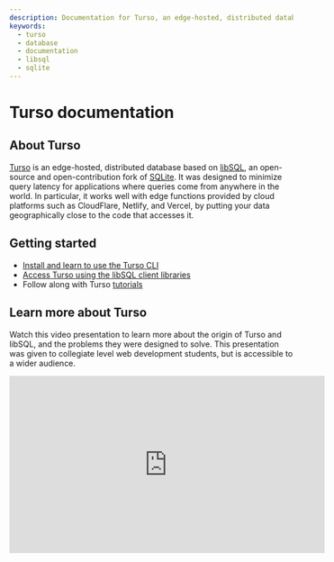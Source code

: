 ```yaml
---
description: Documentation for Turso, an edge-hosted, distributed database based on libSQL, an open-source and open-contribution fork of SQLite.
keywords:
  - turso
  - database
  - documentation
  - libsql
  - sqlite
---
```


# Turso documentation

## About Turso

[Turso] is an edge-hosted, distributed database based on [libSQL], an
open-source and open-contribution fork of [SQLite]. It was designed to minimize
query latency for applications where queries come from anywhere in the world. In
particular, it works well with edge functions provided by cloud platforms such
as CloudFlare, Netlify, and Vercel, by putting your data geographically close to
the code that accesses it.

## Getting started

- [Install and learn to use the Turso CLI]
- [Access Turso using the libSQL client libraries]
- Follow along with Turso [tutorials]

## Learn more about Turso

Watch this video presentation to learn more about the origin of Turso and
libSQL, and the problems they were designed to solve. This presentation was
given to collegiate level web development students, but is accessible to a wider
audience.

<iframe width="560" height="315" src="https://www.youtube.com/embed/ANuraQJTc7c" title="YouTube video player" frameborder="0" allow="accelerometer; autoplay; clipboard-write; encrypted-media; gyroscope; picture-in-picture; web-share" allowfullscreen></iframe>


[Turso]: https://turso.tech/
[libSQL]: https://github.com/libsql/libsql#readme
[SQLite]: https://sqlite.org/
[Install and learn to use the Turso CLI]: /tutorials/get-started-turso-cli
[Access Turso using the libSQL client libraries]: /libsql/client-access
[tutorials]: /tutorials/
